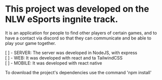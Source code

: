 <h1>This project was developed on the NLW eSports ingnite track. </h1>

It is an application for people to find other players of certain games, and to have a contact via discord so that they can communicate and be able to play your game together.

[ ] - SERVER: The server was developed in NodeJS, with express<br>
[ ] - WEB: It was developed with react and ta TailwindCSS<br>
[ ] - MOBILE: It was developed with react native

To download the project's dependencies use the command 'npm install'
